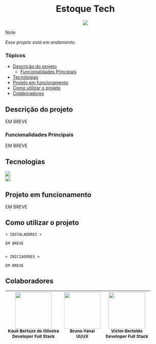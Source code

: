 <h1 align="center">Estoque Tech</h1>

<p align="center">
  <img loading="lazy" src="http://img.shields.io/static/v1?label=STATUS&message=EM%20ANDAMENTO&color=0065fd&style=for-the-badge"/>
</p>

> [!NOTE]
> *Esse projeto está em andamento.*

### Tópicos

- [Descrição do projeto](#descrição-do-projeto)
  - [Funcionalidades Principais](#funcionalidades-principais)
- [Tecnologias](#tecnologias)
- [Projeto em funcionamento](#projeto-em-funcionamento)
- [Como utilizar o projeto](#como-utilizar-o-projeto)
- [Colaboradores](#colaboradores)

## Descrição do projeto

EM BREVE

### Funcionalidades Principais

EM BREVE

## Tecnologias

<div width="140px">
    <img src="https://skillicons.dev/icons?i=vscode,figma,notion,html,css" />
    <br>
    <img src="https://skillicons.dev/icons?i=php,js,mysql" />
</div>

## Projeto em funcionamento

EM BREVE

## Como utilizar o projeto

```
< INSTALADORES >

EM BREVE


< INICIADORES >

EM BREVE
```

## Colaboradores

| [<img src="https://avatars.githubusercontent.com/u/69527468?v=4" width=115><br><sub>Kauê Bertaze de Oliveira</sub>](https://github.com/KaueTTS)<br><sub>Developer Full Stack</sub> | [<img src="https://avatars.githubusercontent.com/u/147427930?v=4" width=115><br><sub>Bruno Yanai</sub>](https://github.com/YuchanLOL)<br><sub>UI/UX</sub> | [<img src="https://avatars.githubusercontent.com/u/86519110?v=4" width=115><br><sub>Victor Bertoldo</sub>](https://github.com/Victor-Bertoldo)<br><sub>Developer Full Stack</sub> |
| :---: | :---: | :---: |